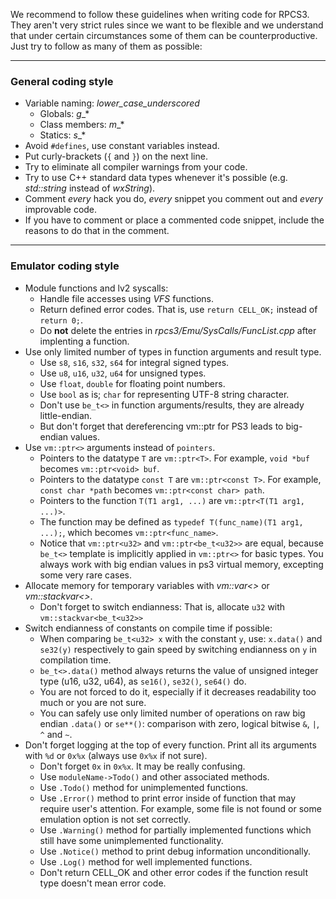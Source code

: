 We recommend to follow these guidelines when writing code for RPCS3. They aren't very strict rules since we want to be flexible and we understand that under certain circumstances some of them can be counterproductive. Just try to follow as many of them as possible:

***
### General coding style
* Variable naming: *lower_case_underscored*
    * Globals: _g__*
    * Class members: _m__*
    * Statics: _s__*
* Avoid `#defines`, use constant variables instead.
* Put curly-brackets (`{` and `}`) on the next line.
* Try to eliminate all compiler warnings from your code.
* Try to use C++ standard data types whenever it's possible (e.g. _std::string_ instead of _wxString_).
* Comment *every* hack you do, *every* snippet you comment out and *every* improvable code.
* If you have to comment or place a commented code snippet, include the reasons to do that in the comment.

***
### Emulator coding style
* Module functions and lv2 syscalls:
    * Handle file accesses using *VFS* functions.
    * Return defined error codes. That is, use `return CELL_OK;` instead of `return 0;`.
    * Do **not** delete the entries in *rpcs3/Emu/SysCalls/FuncList.cpp* after implenting a function.
* Use only limited number of types in function arguments and result type.
    * Use `s8`, `s16`, `s32`, `s64` for integral signed types.
    * Use `u8`, `u16`, `u32`, `u64` for unsigned types.
    * Use `float`, `double` for floating point numbers.
    * Use `bool` as is; `char` for representing UTF-8 string character.
    * Don't use `be_t<>` in function arguments/results, they are already little-endian.
    * But don't forget that dereferencing vm::ptr for PS3 leads to big-endian values.
* Use `vm::ptr<>` arguments instead of `pointers`.
    * Pointers to the datatype `T` are `vm::ptr<T>`. For example, `void *buf` becomes `vm::ptr<void> buf`.
    * Pointers to the datatype `const T` are `vm::ptr<const T>`. For example, `const char *path` becomes `vm::ptr<const char> path`.
    * Pointers to the function `T(T1 arg1, ...)` are `vm::ptr<T(T1 arg1, ...)>`.
    * The function may be defined as `typedef T(func_name)(T1 arg1, ...);`, which becomes `vm::ptr<func_name>`.
    * Notice that `vm::ptr<u32>` and `vm::ptr<be_t<u32>>` are equal, because `be_t<>` template is implicitly applied in `vm::ptr<>` for basic types. You always work with big endian values in ps3 virtual memory, excepting some very rare cases.
* Allocate memory for temporary variables with *vm::var<>* or *vm::stackvar<>*.
    * Don't forget to switch endianness: That is, allocate `u32` with `vm::stackvar<be_t<u32>>`
* Switch endianness of constants on compile time if possible:
    * When comparing `be_t<u32> x` with the constant `y`, use: `x.data()` and `se32(y)` respectively to gain speed by switching endianness on `y` in compilation time.
    * `be_t<>.data()` method always returns the value of unsigned integer type (u16, u32, u64), as `se16()`, `se32()`, `se64()` do.
    * You are not forced to do it, especially if it decreases readability too much or you are not sure.
    * You can safely use only limited number of operations on raw big endian `.data()` or `se**()`: comparison with zero, logical bitwise `&`, `|`, `^` and `~`.
* Don't forget logging at the top of every function. Print all its arguments with `%d` or `0x%x` (always use `0x%x` if not sure).
    * Don't forget `0x` in `0x%x`. It may be really confusing.
    * Use `moduleName->Todo()` and other associated methods.
    * Use `.Todo()` method for unimplemented functions.
    * Use `.Error()` method to print error inside of function that may require user's attention. For example, some file is not found or some emulation option is not set correctly.
    * Use `.Warning()` method for partially implemented functions which still have some unimplemented functionality.
    * Use `.Notice()` method to print debug information unconditionally.
    * Use `.Log()` method for well implemented functions.
    * Don't return CELL_OK and other error codes if the function result type doesn't mean error code.
